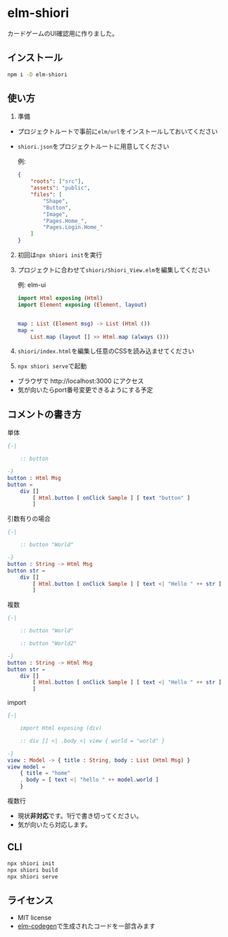 # elm-shiori

カードゲームのUI確認用に作りました。

## インストール

```sh
npm i -D elm-shiori
```

## 使い方

1. 準備
- プロジェクトルートで事前に`elm/url`をインストールしておいてください
- `shiori.json`をプロジェクトルートに用意してください

    例:

    ```json
    {
        "roots": ["src"],
        "assets": "public",
        "files": [
            "Shape",
            "Button",
            "Image",
            "Pages.Home_",
            "Pages.Login.Home_"
        ]
    }
    ```

2. 初回は`npx shiori init`を実行

3. プロジェクトに合わせて`shiori/Shiori_View.elm`を編集してください

    例: elm-ui

    ```elm
    import Html exposing (Html)
    import Element exposing (Element, layout)


    map : List (Element msg) -> List (Html ())
    map =
        List.map (layout [] >> Html.map (always ()))
    ```
4. `shiori/index.html`を編集し任意のCSSを読み込ませてください

5. `npx shiori serve`で起動
- ブラウザで http://localhost:3000 にアクセス
- 気が向いたらport番号変更できるようにする予定

## コメントの書き方

単体

```elm
{-|

    :: button

-}
button : Html Msg
button =
    div []
        [ Html.button [ onClick Sample ] [ text "button" ]
        ]
```

引数有りの場合

```elm
{-|

    :: button "World"

-}
button : String -> Html Msg
button str =
    div []
        [ Html.button [ onClick Sample ] [ text <| "Hello " ++ str ]
        ]
```

複数

```elm
{-|

    :: button "World"

    :: button "World2"

-}
button : String -> Html Msg
button str =
    div []
        [ Html.button [ onClick Sample ] [ text <| "Hello " ++ str ]
        ]
```

import

```elm
{-|

    import Html exposing (div)

    :: div [] <| .body <| view { world = "world" }

-}
view : Model -> { title : String, body : List (Html Msg) }
view model =
    { title = "home"
    , body = [ text <| "hello " ++ model.world ]
    }

```

複数行
- 現状**非対応**です。1行で書き切ってください。
- 気が向いたら対応します。

## CLI

```sh
npx shiori init
npx shiori build
npx shiori serve
```

## ライセンス

- MIT license
- [elm-codegen](https://github.com/mdgriffith/elm-codegen)で生成されたコードを一部含みます